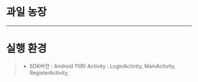 # 과일 농장
-----------------
# 실행 환경
> + SDK버전 : Android 11(R)
> Activity : LoginActivity, MainActivity, RegisterActivity,  
